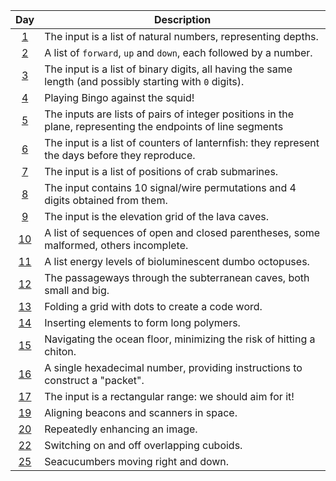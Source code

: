 | Day                                          | Description                                                                                                  |
| :-:                                          | -                                                                                                            |
| [1](2021_descriptions_with_tests.md#day-1)   | The input is a list of natural numbers, representing depths.                                                 |
| [2](2021_descriptions_with_tests.md#day-2)   | A list of `forward`, `up` and `down`, each followed by a number.                                             |
| [3](2021_descriptions_with_tests.md#day-3)   | The input is a list of binary digits, all having the same length (and possibly starting with `0` digits).    |
| [4](2021_descriptions_with_tests.md#day-4)   | Playing Bingo against the squid!                                                                             |
| [5](2021_descriptions_with_tests.md#day-5)   | The inputs are lists of pairs of integer positions in the plane, representing the endpoints of line segments |
| [6](2021_descriptions_with_tests.md#day-6)   | The input is a list of counters of lanternfish: they represent the days before they reproduce.               |
| [7](2021_descriptions_with_tests.md#day-7)   | The input is a list of positions of crab submarines.                                                         |
| [8](2021_descriptions_with_tests.md#day-8)   | The input contains 10 signal/wire permutations and 4 digits obtained from them.                              |
| [9](2021_descriptions_with_tests.md#day-9)   | The input is the elevation grid of the lava caves.                                                           |
| [10](2021_descriptions_with_tests.md#day-10) | A list of sequences of open and closed parentheses, some malformed, others incomplete.                       |
| [11](2021_descriptions_with_tests.md#day-11) | A list energy levels of bioluminescent dumbo octopuses.                                                      |
| [12](2021_descriptions_with_tests.md#day-12) | The passageways through the subterranean caves, both small and big.                                          |
| [13](2021_descriptions_with_tests.md#day-13) | Folding a grid with dots to create a code word.                                                              |
| [14](2021_descriptions_with_tests.md#day-14) | Inserting elements to form long polymers.                                                                    |
| [15](2021_descriptions_with_tests.md#day-15) | Navigating the ocean floor, minimizing the risk of hitting a chiton.                                         |
| [16](2021_descriptions_with_tests.md#day-16) | A single hexadecimal number, providing instructions to construct a "packet".                                 |
| [17](2021_descriptions_with_tests.md#day-17) | The input is a rectangular range: we should aim for it!                                                      |
| [19](2021_descriptions_with_tests.md#day-19) | Aligning beacons and scanners in space.                                                                      |
| [20](2021_descriptions_with_tests.md#day-20) | Repeatedly enhancing an image.                                                                               |
| [22](2021_descriptions_with_tests.md#day-22) | Switching on and off overlapping cuboids.                                                                    |
| [25](2021_descriptions_with_tests.md#day-25) | Seacucumbers moving right and down.                                                                          |
